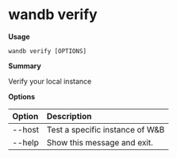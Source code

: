 # wandb verify

**Usage**

`wandb verify [OPTIONS]`

**Summary**

Verify your local instance

**Options**

| **Option** | **Description** |
| :--- | :--- |
| --host | Test a specific instance of W&B |
| --help | Show this message and exit. |

